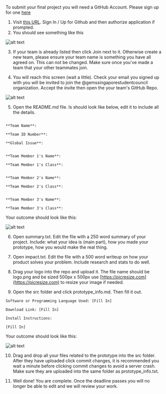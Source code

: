 To submit your final project you will need a GitHub Account. Please sign up for one [here](https://github.com/join)

1. Visit [this URL](https://classroom.github.com/g/olVdmXxo). Sign In / Up for Github and then authorize application if prompted.
2. You should see something like this

![alt text](https://github.com/gemssingaporestudentcouncil/innovationweek2020/blob/master/resources/submitimages/Screen%20Shot%202020-01-03%20at%2012.02.30%20PM.png?raw=true)

3. If your team is already listed then click Join next to it. Otherwise create a new team, please ensure your team name is something you have all agreed on. This can not be changed. Make sure once you've made a team that your other teammates join.

4. You will reach this screen (wait a little). Check your email you signed up with you will be invited to join the
@gemssingaporestudentcouncil organization. Accept the invite then open the your team's GitHub Repo.

![alt text](https://github.com/gemssingaporestudentcouncil/innovationweek2020/blob/master/resources/submitimages/Screen%20Shot%202019-12-29%20at%209.14.02%20AM.png?raw=true)

5. Open the README.md file. Is should look like below, edit it to include all the details.

```

**Team Name**: 

**Team ID Number**: 

**Global Issue**: 


**Team Member 1's Name**: 

**Team Member 1's Class**: 


**Team Member 2's Name**: 

**Team Member 2's Class**: 


**Team Member 3's Name**: 

**Team Member 3's Class**: 

```

Your outcome should look like this:

![alt text](https://github.com/gemssingaporestudentcouncil/innovationweek2020/blob/master/resources/submitimages/Screen%20Shot%202019-12-29%20at%209.21.55%20AM.png?raw=true)

6. Open summary.txt. Edit the file with a 250 word summary of your project. Include: what your idea is (main part), how you made your prototype, how you would make the real thing.

7. Open impact.txt. Edit the file with a 500 word writeup on how your product solves your problem. Include research and stats to do well.

8. Drag your logo into the repo and upload it. The file name should be logo.png and be sized 500px x 500px use [https://picresize.com](https://picresize.com) to resize your image if needed.

9. Open the src folder and click prototype_info.md. Then fill it out.

```
Software or Programming Language Used: [Fill In]

Download Link: [Fill In]

Install Instructions: 

[Fill In]

```

Your outcome should look like this:

![alt text](https://github.com/gemssingaporestudentcouncil/innovationweek2020/blob/master/resources/submitimages/Screen%20Shot%202019-12-29%20at%2011.00.20%20AM.png?raw=true)

10. Drag and drop all your files related to the prototype into the src folder. After they have uploaded click commit changes, it is recommended you wait a minute before clicking commit changes to avoid a server crash. Make sure they are uploaded into the same folder as prototype_info.txt.

11. Well done! You are complete. Once the deadline passes you will no longer be able to edit and we will review your work.
